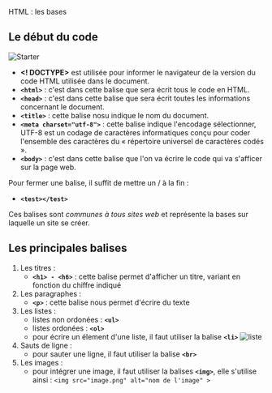  HTML : les bases

## Le début du code

![Starter](https://www.pierre-giraud.com/html-css/cours-complet/imgs/commentaire-html.png)

* **<! DOCTYPE>** est utilisée pour informer le navigateur de la version du code HTML utilisée dans le document.
* **`<html>`** : c'est dans cette balise que sera écrit tous le code en HTML.
* **`<head>`** : c'est dans cette balise que sera écrit toutes les informations concernant le document.
* **`<title>`** : cette balise nosu indique le nom du document.
* **`<meta charset="utf-8">`** : cette balise indique l'encodage sélectionner,  UTF-8 est un codage de caractères informatiques conçu pour coder l'ensemble des caractères du « répertoire universel de caractères codés ».
* **`<body>`** : c'est dans cette balise que l'on va écrire le code qui va s'afficer sur la page web.

Pour fermer une balise, il suffit  de mettre un / à la fin :
* **`<test></test>`**

Ces balises sont _communes à tous sites web_ et représente la bases sur laquelle un site se créer.

## Les principales balises 

1. Les titres :
    * **`<h1> - <h6>`** : cette balise permet d'afficher un titre, variant en fonction du chiffre indiqué
2. Les paragraphes : 
    * **`<p>`** : cette balise nous permet d'écrire du texte
3. Les listes :
    * listes non ordonées : **`<ul>`**
    * listes ordonées : **`<ol>`**
    * pour écrire un élement d'une liste, il faut utiliser la balise **`<li>`** 
    ![liste](https://www.pierre-giraud.com/wp-content/uploads/2019/05/liste-non-ordonnee-html.png)
4. Sauts de ligne : 
    * pour sauter une ligne, il faut utiliser la balise **`<br>`**
5. Les images :
    * pour intégrer une image, il faut utiliser la balises **`<img>`**, elle s'utilise ainsi : `<img src="image.png" alt="nom de l'image" >`
    
